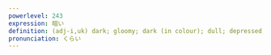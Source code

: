 ```yaml
---
powerlevel: 243
expression: 暗い
definition: (adj-i,uk) dark; gloomy; dark (in colour); dull; depressed; dispirited; sorrowful; bitter (as in a dark past); unclear; unfamiliar; unknown; (P)
pronunciation: くらい
---
```

